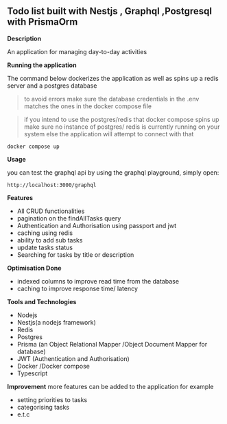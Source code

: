 ## **Todo list built with Nestjs , Graphql ,Postgresql with PrismaOrm**
**Description**

An application for managing day-to-day activities

**Running the application**

   The command below dockerizes the application as well as spins up a redis server and a postgres database
   

> to avoid errors make sure the database credentials in the .env matches the ones in the docker compose file

> if you intend to  use the postgres/redis that docker compose spins up make sure no instance of postgres/ redis  is currently running on your system else the application will attempt to connect with that 

    docker compose up
 
**Usage**

you can test the graphql api by using the graphql playground, simply open:

    http://localhost:3000/graphql


**Features**

 - All CRUD functionalities
 - pagination on the  findAllTasks query
 - Authentication and Authorisation using passport and jwt
 - caching using redis
 - ability to add sub tasks
 - update tasks status
 - Searching for tasks by title or description 
   
  **Optimisation Done**
 
 - indexed columns to improve  read time from the database 
 -    caching to improve response time/ latency
   
   **Tools and Technologies**
   
 - Nodejs
 - Nestjs(a nodejs framework)
 - Redis
 - Postgres
 - Prisma (an Object Relational Mapper /Object Document Mapper for database)
 - JWT (Authentication and Authorisation)
 - Docker /Docker compose
 - Typescript

**Improvement**
more features can be added to the application for example

 - setting priorities to tasks
 - categorising tasks
 - e.t.c
